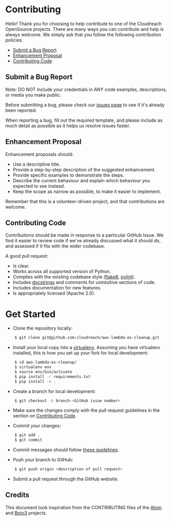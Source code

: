 # Contributing

Hello! Thank you for choosing to help contribute to one of the Cloudreach OpenSource projects. There are many ways you can contribute and help is always welcome.  We simply ask that you follow the following contribution policies.

- [Submit a Bug Report](#submit_a_bug_report)
- [Enhancement Proposal](#enhancement_proposal)
- [Contributing Code](#contributing_code)

## Submit a Bug Report

Note: DO NOT include your credentials in ANY code examples, descriptions, or media you make public.

Before submitting a bug, please check our [issues page](https://github.com/cloudreach/aws-lambda-es-cleanup/issues) to see if it's already been reported.

When reporting a bug, fill out the required template, and please include as much detail as possible as it helps us resolve issues faster.

## Enhancement Proposal

Enhancement proposals should:

* Use a descriptive title.
* Provide a step-by-step description of the suggested enhancement.
* Provide specific examples to demonstrate the steps.
* Describe the current behaviour and explain which behaviour you expected to see instead.
* Keep the scope as narrow as possible, to make it easier to implement.

Remember that this is a volunteer-driven project, and that contributions are welcome.

## Contributing Code

Contributions should be made in response to a particular GitHub Issue. We find it easier to review code if we've already discussed what it should do, and assessed if it fits with the wider codebase.

A good pull request:

* Is clear.
* Works across all supported version of Python.
* Complies with the existing codebase style ([flake8](http://flake8.pycqa.org/en/latest/), [pylint](https://www.pylint.org/)).
* Includes [docstrings](https://www.python.org/dev/peps/pep-0257/) and comments for unintuitive sections of code.
* Includes documentation for new features.
* Is appropriately licensed (Apache 2.0).



# Get Started

* Clone the repository locally:

```bash
    $ git clone git@github.com:cloudreach/aws-lambda-es-cleanup.git
```

* Install your local copy into a [virtualenv](http://docs.python-guide.org/en/latest/dev/virtualenvs/). Assuming you have virtualenv installed, this is how you set up your fork for local development:

```bash
    $ cd aws-lambda-es-cleanup/
    $ virtualenv env
    $ source env/bin/activate
    $ pip install -r requirements.txt
    $ pip install -e .
```

* Create a branch for local development:

```bash
    $ git checkout -b branch-<GitHub issue number>
```

* Make sure the changes comply with the pull request guidelines in the section on [Contributing Code](#contributing_code).

* Commit your changes:

```bash
    $ git add .
    $ git commit
```

* Commit messages should follow [these guidelines](https://github.com/erlang/otp/wiki/Writing-good-commit-messages).

* Push your branch to GitHub:

```bash
    $ git push origin <description of pull request>
```

* Submit a pull request through the GitHub website.


Credits
-------

This document took inspiration from the CONTRIBUTING files of the [Atom](https://github.com/atom/atom/blob/abccce6ee9079fdaefdecb018e72ea64000e52ef/CONTRIBUTING.md) and [Boto3](https://github.com/boto/boto3/blob/e85febf46a819d901956f349afef0b0eaa4d906d/CONTRIBUTING.rst) projects.
